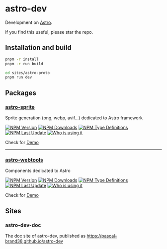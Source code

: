 # astro-dev

Development on [Astro](https://astro.build).

If you find this useful, please star the repo.

## Installation and build

```bash
pnpm -r install
pnpm -r run build

cd sites/astro-proto
pnpm run dev
```

## Packages


### [astro-sprite](https://github.com/pascal-brand38/astro-dev/tree/main/packages/astro-sprite#readme)
Sprite generation (png, webp, avif...) dedicated to Astro framework

[![NPM Version](https://img.shields.io/npm/v/astro-sprite.svg)](https://npmjs.com/package/astro-sprite)
[![NPM Downloads](https://img.shields.io/npm/dm/astro-sprite.svg)](https://npmjs.com/package/astro-sprite)
[![NPM Type Definitions](https://img.shields.io/npm/types/astro-sprite)](https://npmjs.com/package/astro-sprite)
[![NPM Last Update](https://img.shields.io/npm/last-update/astro-sprite)](https://npmjs.com/package/astro-sprite)
[![Who is using it](https://img.shields.io/badge/Who%20is%20using%20it-Green)](https://github.com/search?q=%22astro-sprite%22+path%3Apackage.json+NOT+owner%3Apascal-brand38+&type=code)

Check for [Demo](https://pascal-brand38.github.io/astro-dev/packages/astro-sprite/)


_______________

### [astro-webtools](https://github.com/pascal-brand38/astro-dev/tree/main/packages/astro-webtools#readme)
Components dedicated to Astro

[![NPM Version](https://img.shields.io/npm/v/astro-webtools.svg)](https://npmjs.com/package/astro-webtools)
[![NPM Downloads](https://img.shields.io/npm/dm/astro-webtools.svg)](https://npmjs.com/package/astro-webtools)
[![NPM Type Definitions](https://img.shields.io/npm/types/astro-webtools)](https://npmjs.com/package/astro-webtools)
[![NPM Last Update](https://img.shields.io/npm/last-update/astro-webtools)](https://npmjs.com/package/astro-webtools)
[![Who is using it](https://img.shields.io/badge/Who%20is%20using%20it-Green)](https://github.com/search?q=%22astro-webtools%22+path%3Apackage.json+NOT+owner%3Apascal-brand38+&type=code)

Check for [Demo](https://pascal-brand38.github.io/astro-dev/packages/astro-webtools/)


## Sites

### astro-dev-doc

The doc site of astro-dev, published as https://pascal-brand38.github.io/astro-dev
